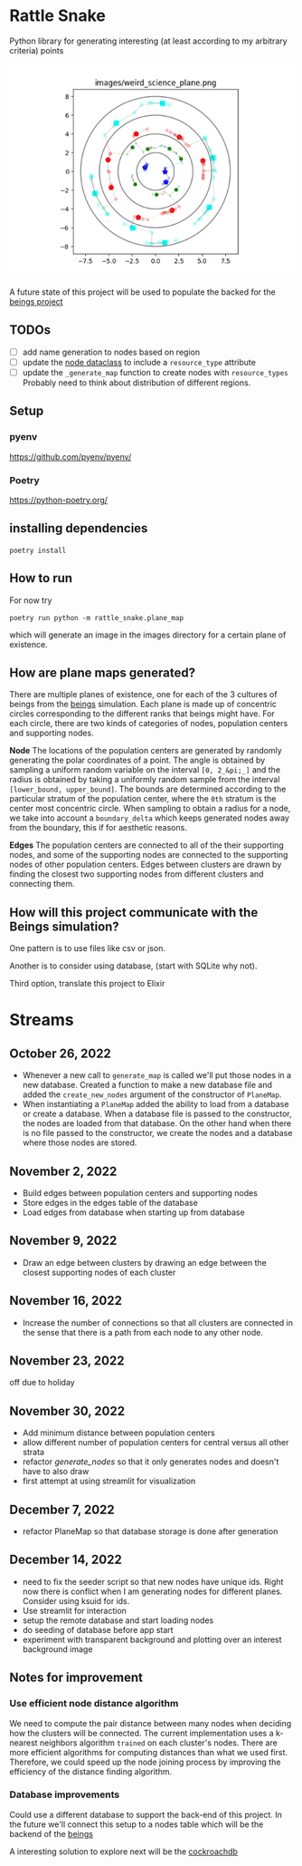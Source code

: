 # Rattle Snake

Python library for generating interesting 
(at least according to my arbitrary criteria) points


![Plane Map of Weird Science](images/weird_science_plane.png)

A future state of this project will be used to populate 
the backed for the [beings project](https://github.com/joedaws/beings)

## TODOs

- [ ] add name generation to nodes based on region
- [ ] update the [node dataclass](./rattle_snake/node.py) to include
      a `resource_type` attribute
- [ ] update the `_generate_map` function to create nodes with 
      `resource_types` Probably need to think about distribution
      of different regions.

## Setup

### pyenv
https://github.com/pyenv/pyenv/

### Poetry
https://python-poetry.org/

## installing dependencies

``` shell
poetry install
```

## How to run
For now try

``` shell
poetry run python -m rattle_snake.plane_map 
```

which will generate an image in the images directory for a certain
plane of existence.

## How are plane maps generated?

There are multiple planes of existence, one for each of the 3
cultures of beings from the [beings](https://github.com/joedaws/beings) simulation.
Each plane is made up of concentric circles corresponding to the different ranks
that beings might have. For each circle, there are two kinds of categories of nodes,
population centers and supporting nodes. 

**Node**
The locations of the population centers are generated by
randomly generating the polar coordinates of a point. The
angle is obtained by sampling a uniform random variable on 
the interval `[0, 2_&pi;_]` and the radius is obtained by
taking a uniformly random sample from the interval 
`[lower_bound, upper_bound]`. The bounds are determined according 
to the particular stratum of the population center, where the `0th`
stratum is the center most concentric circle. 
When sampling to obtain a radius for a node, we take into account
a `boundary_delta` which keeps generated nodes away from the
boundary, this if for aesthetic reasons.

**Edges**
The population centers are connected to all of the their 
supporting nodes, and some of the supporting nodes are connected to 
the supporting nodes of other population centers. 
Edges between clusters are drawn by finding the closest two
supporting nodes from different clusters and connecting them.


## How will this project communicate with the Beings simulation?

One pattern is to use files like csv or json.

Another is to consider using database, (start with SQLite why not).

Third option, translate this project to Elixir

# Streams

## October 26, 2022

- Whenever a new call to `generate_map` is called
  we'll put those nodes in a new database. Created
  a function to make a new database file and added the
  `create_new_nodes` argument of the constructor of
  `PlaneMap`.
- When instantiating a `PlaneMap` added the ability to load 
  from a database or create a database. When a database file 
  is passed to the constructor, the nodes are loaded from that
  database. On the other hand when there is no file passed 
  to the constructor, we create the nodes and a database
  where those nodes are stored.
  
## November 2, 2022

- Build edges between population centers and supporting nodes
- Store edges in the edges table of the database
- Load edges from database when starting up from database

## November 9, 2022

- Draw an edge between clusters by drawing an edge between the 
  closest supporting nodes of each cluster
  
## November 16, 2022 

- Increase the number of connections so that all clusters 
  are connected in the sense that there is a path from each
  node to any other node.
  
## November 23, 2022

off due to holiday

## November 30, 2022

- Add minimum distance between population centers
- allow different number of population centers for central
  versus all other strata
- refactor *generate_nodes* so that it only generates nodes
  and doesn't have to also draw
- first attempt at using streamlit for visualization


## December 7, 2022
- refactor PlaneMap so that database storage is done after generation

## December 14, 2022
- need to fix the seeder script so that new nodes have unique ids. Right now
  there is conflict when I am generating nodes for different planes. Consider
  using ksuid for ids.
- Use streamlit for interaction
- setup the remote database and start loading nodes
- do seeding of database before app start
- experiment with transparent background and plotting over an
  interest background image
  
## Notes for improvement

### Use efficient node distance algorithm

We need to compute the pair distance between many nodes
when deciding how the clusters will be connected. The
current implementation uses a k-nearest neighbors algorithm
`trained` on each cluster's nodes. There are more efficient
algorithms for computing distances than what we used first.
Therefore, we could speed up the node joining process by
improving the efficiency of the distance finding algorithm.
  
### Database improvements

Could use a different database to support the back-end of this project.
In the future we'll connect this setup to a nodes table which will be
the backend of the [beings](https://github.com/joedaws/beings)

A interesting solution to explore next will be the 
[cockroachdb](https://www.cockroachlabs.com/pricing/)
